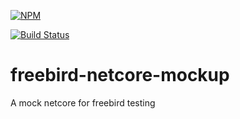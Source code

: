 [![NPM](https://nodei.co/npm/freebird-netcore-mockup.png?downloads=true)](https://nodei.co/npm/freebird-netcore-mockup/)
  
[![Build Status](https://travis-ci.org/freebirdjs/freebird-netcore-mockup.svg?branch=master)](https://travis-ci.org/freebirdjs/freebird-netcore-mockup)
# freebird-netcore-mockup
A mock netcore for freebird testing
